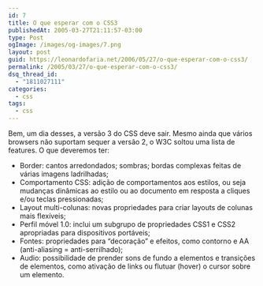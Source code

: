 ```yaml
---
id: 7
title: O que esperar com o CSS3
publishedAt: 2005-03-27T21:11:57-03:00
type: Post
ogImage: /images/og-images/7.png
layout: post
guid: https://leonardofaria.net/2006/05/27/o-que-esperar-com-o-css3/
permalink: /2005/03/27/o-que-esperar-com-o-css3/
dsq_thread_id:
  - "1811027111"
categories:
  - css
tags:
  - css
---
```

Bem, um dia desses, a versão 3 do CSS deve sair. Mesmo ainda que vários browsers não suportam sequer a versão 2, o W3C soltou uma lista de features. O que deveremos ter:

- Border: cantos arredondados; sombras; bordas complexas feitas de várias imagens ladrilhadas;  
- Comportamento CSS: adição de comportamentos aos estilos, ou seja mudanças dinâmicas ao estilo ou ao documento em resposta a cliques e/ou teclas pressionadas;  
- Layout multi-colunas: novas propriedades para criar layouts de colunas mais flexíveis;  
- Perfil móvel 1.0: inclui um subgrupo de propriedades CSS1 e CSS2 apropriadas para dispositivos portáveis;  
- Fontes: propriedades para &#8220;decoração&#8221; e efeitos, como contorno e AA (anti-aliasing = anti-serrilhado);  
- Audio: possibilidade de prender sons de fundo a elementos e transições de elementos, como ativação de links ou flutuar (hover) o cursor sobre um elemento.
